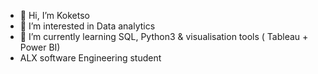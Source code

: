 - 👋 Hi, I’m Koketso
- 👀 I’m interested in Data analytics
- 🌱 I’m currently learning SQL, Python3 & visualisation tools ( Tableau + Power BI)
- ALX software Engineering student

